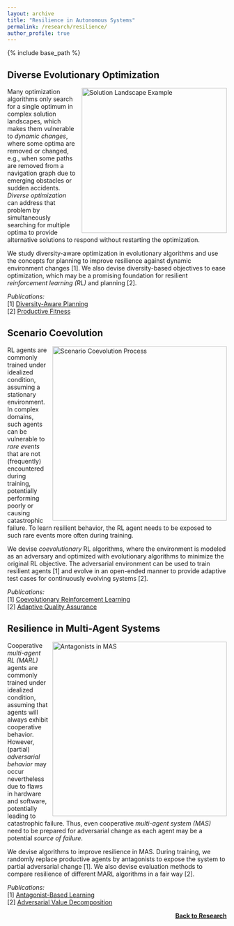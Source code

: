 ```yaml
---
layout: archive
title: "Resilience in Autonomous Systems"
permalink: /research/resilience/
author_profile: true
---
```


{% include base_path %}

## Diverse Evolutionary Optimization

<img src="https://thomyphan.github.io/images/research/solution_landscape_example.png" title="Optimization Problem with Multiple Optima" style="float:right; width:250pt;padding-left:10px;"  alt="Solution Landscape Example"/>

Many optimization algorithms only search for a single optimum in complex solution landscapes, which makes them vulnerable to *dynamic changes*, where some optima are removed or changed, e.g., when some paths are removed from a navigation graph due to emerging obstacles or sudden accidents. *Diverse optimization* can address that problem by simultaneously searching for multiple optima to provide alternative solutions to respond without restarting the optimization.

We study diversity-aware optimization in evolutionary algorithms and use the concepts for planning to improve resilience against dynamic environment changes [1]. We also devise diversity-based objectives to ease optimization, which may be a promising foundation for resilient *reinforcement learning (RL)* and planning [2].

*Publications:*  
[1] [Diversity-Aware Planning](https://thomyphan.github.io/publication/2018-09-01-icac-gabor)  
[2] [Productive Fitness](https://thomyphan.github.io/publication/2021-01-01-naco-gabor)  

## Scenario Coevolution

<img src="https://thomyphan.github.io/images/research/scenario_coevolution.png" title="Scenario Coevolution Process" style="float:right; width:300pt;padding-left:10px;"  alt="Scenario Coevolution Process"/>

RL agents are commonly trained under idealized condition, assuming a stationary environment. In complex domains, such agents can be vulnerable to *rare events* that are not (frequently) encountered during training, potentially performing poorly or causing catastrophic failure. To learn resilient behavior, the RL agent needs to be exposed to such rare events more often during training.

We devise *coevolutionary* RL algorithms, where the environment is modeled as an adversary and optimized with evolutionary algorithms to minimize the original RL objective. The adversarial environment can be used to train resilient agents [1] and evolve in an open-ended manner to provide adaptive test cases for continuously evolving systems [2].

*Publications:*  
[1] [Coevolutionary Reinforcement Learning](https://thomyphan.github.io/publication/2019-06-01-gecco-gabor)  
[2] [Adaptive Quality Assurance](https://thomyphan.github.io/publication/2020-01-01-sttt-gabor)  

## Resilience in Multi-Agent Systems

<img src="https://thomyphan.github.io/images/research/antagonist_in_MAS.png" title="Smart Factory with Antagonists" style="float:right; width:300pt;padding-left:10px;"  alt="Antagonists in MAS"/>

Cooperative *multi-agent RL (MARL)* agents are commonly trained under idealized condition, assuming that agents will always exhibit cooperative behavior. However, (partial) *adversarial behavior* may occur nevertheless due to flaws in hardware and software, potentially leading to catastrophic failure. Thus, even cooperative *multi-agent system (MAS)* need to be prepared for adversarial change as each agent may be a potential *source of failure*.

We devise algorithms to improve resilience in MAS. During training, we randomly replace productive agents by antagonists to expose the system to partial adversarial change [1]. We also devise evaluation methods to compare resilience of different MARL algorithms in a fair way [2].

*Publications:*  
[1] [Antagonist-Based Learning](https://thomyphan.github.io/publication/2020-05-01-aamas-phan)  
[2] [Adversarial Value Decomposition](https://thomyphan.github.io/publication/2021-02-01-aaai-phan)  

<div style="float: right;">
    <a href="https://thomyphan.github.io/research/"><strong>Back to Research</strong></a>
</div>